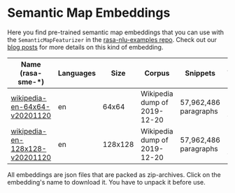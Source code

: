 # Semantic Map Embeddings

Here you find pre-trained semantic map embeddings that you can use with the `SemanticMapFeaturizer` in the [rasa-nlu-examples repo](https://github.com/RasaHQ/rasa-nlu-examples). Check out our [blog posts](https://blog.rasa.com/exploring-semantic-map-embeddings-1/) for more details on this kind of embedding.

| Name (rasa-sme-*)              | Languages | Size    | Corpus                       | Snippets              | Vocabulary          | Topology        | Density  |
|--------------------------------|-----------|---------|------------------------------|-----------------------|---------------------|-----------------|----------|
| [wikipedia-en-64x64-v20201120](https://github.com/RasaHQ/rasa-embeddings/raw/main/embeddings/semantic_map/wikipedia-en-64x64-v20201120/rasa-sme-wikipedia-en-64x64-v20201120.json.zip)   | en        | 64x64   | Wikipedia dump of 2019-12-20 | 57,962,486 paragraphs | 79,649 (lower case) | torus/hexagonal | up to 2% |
| [wikipedia-en-128x128-v20201120](https://github.com/RasaHQ/rasa-embeddings/raw/main/embeddings/semantic_map/wikipedia-en-128x128-v20201120/rasa-sme-wikipedia-en-128x128-v20201120.json.zip) | en        | 128x128 | Wikipedia dump of 2019-12-20 | 57,962,486 paragraphs | 79,649 (lower case) | torus/hexagonal | up to 2% |

All embeddings are json files that are packed as zip-archives. Click on the embedding's name to download it. You have to unpack it before use.
